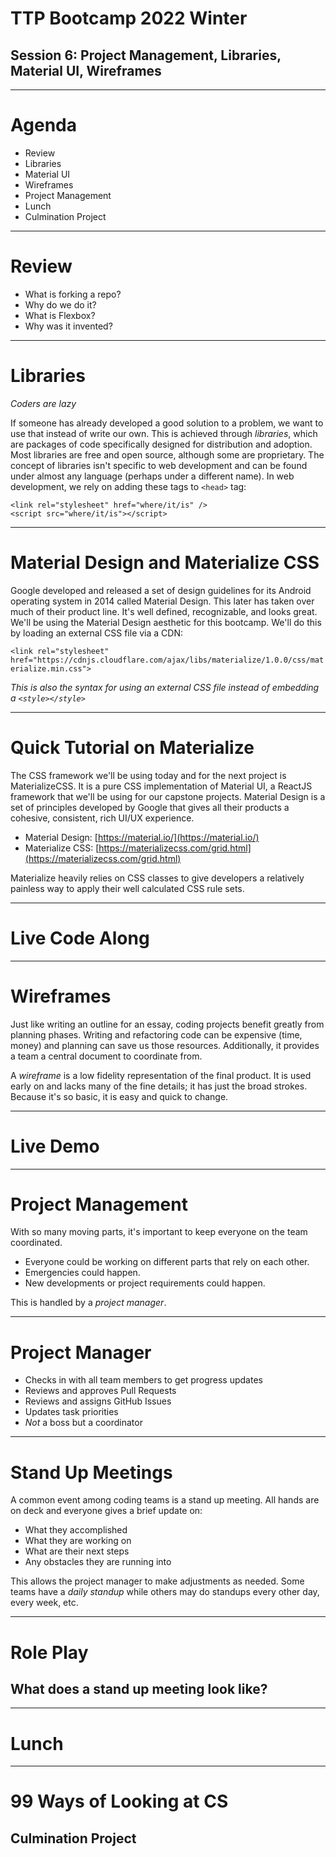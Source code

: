# TTP Bootcamp 2022 Winter
## Session 6: Project Management, Libraries, Material UI, Wireframes

---

# Agenda

- Review
- Libraries
- Material UI
- Wireframes
- Project Management
- Lunch
- Culmination Project

---

# Review

- What is forking a repo?
- Why do we do it?
- What is Flexbox?
- Why was it invented?

---

# Libraries

*Coders are lazy*

If someone has already developed a good solution to a problem, we want to use that instead of write our own. This is achieved through *libraries*, which are packages of code specifically designed for distribution and adoption. Most libraries are free and open source, although some are proprietary. The concept of libraries isn't specific to web development and can be found under almost any language (perhaps under a different name). In web development, we rely on adding these tags to `<head>` tag:

`<link rel="stylesheet" href="where/it/is" />`  
`<script src="where/it/is"></script>`

---

# Material Design and Materialize CSS

Google developed and released a set of design guidelines for its Android operating system in 2014 called Material Design. This later has taken over much of their product line. It's well defined, recognizable, and looks great. We'll be using the Material Design aesthetic for this bootcamp. We'll do this by loading an external CSS file via a CDN:

`<link rel="stylesheet" href="https://cdnjs.cloudflare.com/ajax/libs/materialize/1.0.0/css/materialize.min.css">`

*This is also the syntax for using an external CSS file instead of embedding a `<style></style>`*

---

# Quick Tutorial on Materialize

The CSS framework we'll be using today and for the next project is MaterializeCSS. It is a pure CSS implementation of Material UI, a ReactJS framework that we'll be using for our capstone projects. Material Design is a set of principles developed by Google that gives all their products a cohesive, consistent, rich UI/UX experience.

- Material Design: [https://material.io/](https://material.io/)
- Materialize CSS: [https://materializecss.com/grid.html](https://materializecss.com/grid.html)

Materialize heavily relies on CSS classes to give developers a relatively painless way to apply their well calculated CSS rule sets. 

---

# Live Code Along

---

# Wireframes

Just like writing an outline for an essay, coding projects benefit greatly from planning phases. Writing and refactoring code can be expensive (time, money) and planning can save us those resources. Additionally, it provides a team a central document to coordinate from.

A *wireframe* is a low fidelity representation of the final product. It is used early on and lacks many of the fine details; it has just the broad strokes. Because it's so basic, it is easy and quick to change.

---

# Live Demo

---

# Project Management

With so many moving parts, it's important to keep everyone on the team coordinated.

- Everyone could be working on different parts that rely on each other.
- Emergencies could happen.
- New developments or project requirements could happen.

This is handled by a *project manager*.

---

# Project Manager

- Checks in with all team members to get progress updates
- Reviews and approves Pull Requests
- Reviews and assigns GitHub Issues
- Updates task priorities
- *Not* a boss but a coordinator

---

# Stand Up Meetings

A common event among coding teams is a stand up meeting. All hands are on deck and everyone gives a brief update on:

- What they accomplished
- What they are working on
- What are their next steps
- Any obstacles they are running into

This allows the project manager to make adjustments as needed. Some teams have a *daily standup* while others may do standups every other day, every week, etc.

---

# Role Play
## What does a stand up meeting look like?

---

# Lunch

---

# 99 Ways of Looking at CS
## Culmination Project
